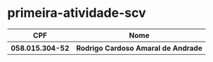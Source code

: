 # primeira-atividade-scv

<table>
  <tr>
    <th>CPF</th>
    <th>Nome</th>
  </tr>
  <tr>
    <th>058.015.304-52</th>
    <th>Rodrigo Cardoso Amaral de Andrade</th>
  </tr>
</table>
